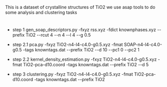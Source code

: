 This is a dataset of crystalline structures of TiO2
we use asap tools to do some analysis and clustering tasks

#
* step 1
gen_soap_descriptors.py -fxyz rss.xyz -fdict knownphases.xyz --prefix TiO2 --rcut 4 --n 4 --l 4 --g 0.5

* step 2.1
pca.py -fxyz TiO2-n4-l4-c4.0-g0.5.xyz -fmat SOAP-n4-l4-c4.0-g0.5 -tags knowntags.dat --prefix TiO2 --d 10 --pc1 0 --pc2 1

* step 2.2
kernel_density_estimation.py -fxyz TiO2-n4-l4-c4.0-g0.5.xyz -fmat TiO2-pca-d10.coord -tags knowntags.dat --prefix TiO2 --d 5

* step 3
clustering.py -fxyz TiO2-n4-l4-c4.0-g0.5.xyz -fmat TiO2-pca-d10.coord -tags knowntags.dat --prefix TiO2

